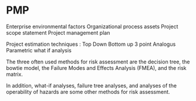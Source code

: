 # PMP


Enterprise environmental factors
Organizational process assets
Project scope statement
Project management plan


Project estimation techniques :
Top Down
Bottom up
3 point
Analogus
Parametric
what if analysis

The three often used methods for risk assessment are 
the decision tree, 
the bowtie model, 
the Failure Modes and Effects Analysis (FMEA), and 
the risk matrix. 


In addition, 
what-if analyses, 
failure tree analyses, and 
analyses of the operability of hazards 
	are some other methods for risk assessment.
